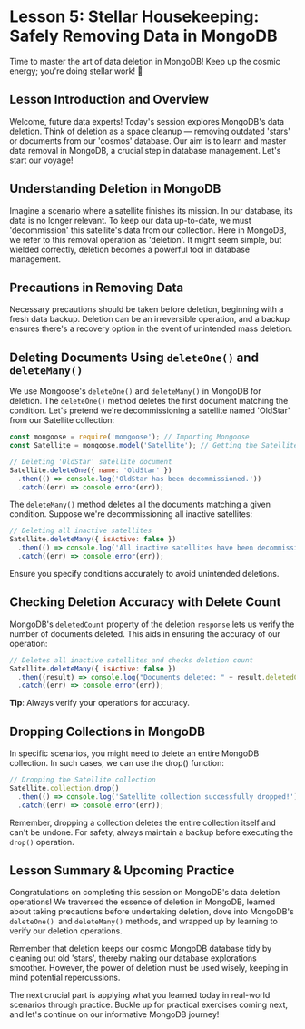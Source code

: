# Lesson 5: Stellar Housekeeping: Safely Removing Data in MongoDB
Time to master the art of data deletion in MongoDB! Keep up the cosmic energy; you're doing stellar work! 🚀

## Lesson Introduction and Overview
Welcome, future data experts! Today's session explores MongoDB's data deletion. Think of deletion as a space cleanup — removing outdated 'stars' or documents from our 'cosmos' database. Our aim is to learn and master data removal in MongoDB, a crucial step in database management. Let's start our voyage!

## Understanding Deletion in MongoDB
Imagine a scenario where a satellite finishes its mission. In our database, its data is no longer relevant. To keep our data up-to-date, we must 'decommission' this satellite's data from our collection. Here in MongoDB, we refer to this removal operation as 'deletion'. It might seem simple, but wielded correctly, deletion becomes a powerful tool in database management.

## Precautions in Removing Data
Necessary precautions should be taken before deletion, beginning with a fresh data backup. Deletion can be an irreversible operation, and a backup ensures there's a recovery option in the event of unintended mass deletion.

## Deleting Documents Using `deleteOne()` and `deleteMany()`
We use Mongoose's `deleteOne()` and `deleteMany()` in MongoDB for deletion. The `deleteOne()` method deletes the first document matching the condition. Let's pretend we're decommissioning a satellite named 'OldStar' from our Satellite collection:

```JavaScript
const mongoose = require('mongoose'); // Importing Mongoose
const Satellite = mongoose.model('Satellite'); // Getting the Satellite collection

// Deleting 'OldStar' satellite document
Satellite.deleteOne({ name: 'OldStar' })
  .then(() => console.log('OldStar has been decommissioned.'))
  .catch((err) => console.error(err));
```
The `deleteMany()` method deletes all the documents matching a given condition. Suppose we're decommissioning all inactive satellites:

```JavaScript
// Deleting all inactive satellites
Satellite.deleteMany({ isActive: false })
  .then(() => console.log('All inactive satellites have been decommissioned.'))
  .catch((err) => console.error(err));
```
Ensure you specify conditions accurately to avoid unintended deletions.

## Checking Deletion Accuracy with Delete Count
MongoDB's `deletedCount` property of the deletion `response` lets us verify the number of documents deleted. This aids in ensuring the accuracy of our operation:

```JavaScript
// Deletes all inactive satellites and checks deletion count
Satellite.deleteMany({ isActive: false })
  .then((result) => console.log("Documents deleted: " + result.deletedCount))
  .catch((err) => console.error(err));
```

**Tip**: Always verify your operations for accuracy.

## Dropping Collections in MongoDB
In specific scenarios, you might need to delete an entire MongoDB collection. In such cases, we can use the drop() function:

```JavaScript
// Dropping the Satellite collection
Satellite.collection.drop()
  .then(() => console.log('Satellite collection successfully dropped!'))
  .catch((err) => console.error(err));
```
Remember, dropping a collection deletes the entire collection itself and can't be undone. For safety, always maintain a backup before executing the `drop()` operation.

## Lesson Summary & Upcoming Practice
Congratulations on completing this session on MongoDB's data deletion operations! We traversed the essence of deletion in MongoDB, learned about taking precautions before undertaking deletion, dove into MongoDB's `deleteOne() `and `deleteMany()` methods, and wrapped up by learning to verify our deletion operations.

Remember that deletion keeps our cosmic MongoDB database tidy by cleaning out old 'stars', thereby making our database explorations smoother. However, the power of deletion must be used wisely, keeping in mind potential repercussions.

The next crucial part is applying what you learned today in real-world scenarios through practice. Buckle up for practical exercises coming next, and let's continue on our informative MongoDB journey!

```
```

